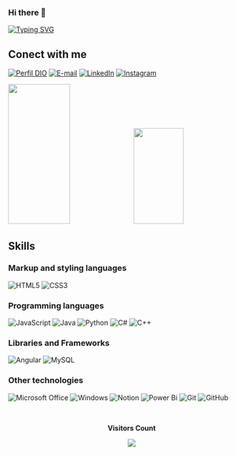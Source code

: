 ### Hi there 👋

<!--
**Nathy10Carvalh0/Nathy10Carvalh0** is a ✨ _special_ ✨ repository because its `README.md` (this file) appears on your GitHub profile.

Here are some ideas to get you started:

- 🔭 I’m currently working on ...
- 🌱 I’m currently learning ...
- 👯 I’m looking to collaborate on ...
- 🤔 I’m looking for help with ...
- 💬 Ask me about ...
- 📫 How to reach me: ...
- 😄 Pronouns: ...
- ⚡ Fun fact: ...
-->


[![Typing SVG](https://readme-typing-svg.herokuapp.com/?color=ff91a4&size=35&center=true&vCenter=true&width=1000&lines=HELLO,+My+name+is+Nathalia+Carvalho;I'm+21+years+old;I'm+from+Brazil;I+Graduated+systems+Development;Be+Welcome!+:%29)](https://git.io/typing-svg)
 
## Conect with me
[![Perfil DIO](https://img.shields.io/badge/-Meu%20Perfil%20na%20DIO-ff91a4?style=for-the-badge)](https://www.dio.me/users/nathy10carvalho)
[![E-mail](https://img.shields.io/badge/-Email-000?style=for-the-badge&logo=gmail&logoColor=ff91a4)](mailto:nathy10carvalho@gmail.com)
[![LinkedIn](https://img.shields.io/badge/-LinkedIn-000?style=for-the-badge&logo=linkedin&logoColor=ff91a4)](https://www.linkedin.com/in/nathalia-carvalho-de-araujo-3822541b9/)
[![Instagram](https://img.shields.io/badge/Instagram-000?style=for-the-badge&logo=instagram&logoColor=ff91a4)](https://www.instagram.com/Nathy10Carvalh0/)


<div align>  
<img width="50%" height="285px" src="https://github-readme-stats-git-masterrstaa-rickstaa.vercel.app/api/top-langs/?username=Nathy10carvalh0&theme=transparent&bg_color=000&border_color=ff91a4&show_icons=true&icon_color=ff91a4&title_color=ff91a4&text_color=F5DADF" />
 
 <img width="45%" height="195px"  src="https://github-readme-stats.vercel.app/api?username=Nathy10carvalh0&theme=transparent&bg_color=000&border_color=ff91a4&show_icons=true&icon_color=ff91a4&title_color=ff91a4&text_color=F5DADF" />
  
</div>


<!-- fonte para os bagdes: https://dev.to/envoy_/150-badges-for-github-pnk#social -->

  ## Skills  
### Markup and styling languages
![HTML5](https://img.shields.io/badge/HTML5-000?style=for-the-badge&logo=html5&logoColor=ff91a4)
![CSS3](https://img.shields.io/badge/CSS3-000?style=for-the-badge&logo=css3&logoColor=ff91a4)
### Programming languages
![JavaScript](https://img.shields.io/badge/JavaScript-000?style=for-the-badge&logo=javascript&logoColor=ff91a4)
![Java](https://img.shields.io/badge/java-000.svg?style=for-the-badge&logo=openjdk&logoColor=ff91a4)
![Python](https://img.shields.io/badge/Python-000?style=for-the-badge&logo=python&logoColor=ff91a4)
![C#](https://img.shields.io/badge/C%23-000?style=for-the-badge&logo=c-sharp&logoColor=ff91a4)
![C++](https://img.shields.io/badge/c++-000.svg?style=for-the-badge&logo=c%2B%2B&logoColor=ff91a4)
### Libraries and Frameworks
![Angular](https://img.shields.io/badge/Angular-000?style=for-the-badge&logo=angular&logoColor=ff91a4)
![MySQL](https://img.shields.io/badge/mysql-000.svg?style=for-the-badge&logo=mysql&logoColor=ff91a4)

### Other technologies
![Microsoft Office](https://img.shields.io/badge/Microsoft_Office-000?style=for-the-badge&logo=microsoft-office&logoColor=ff91a4)
![Windows](https://img.shields.io/badge/Windows-000?style=for-the-badge&logo=windows&logoColor=ff91a4)
![Notion](https://img.shields.io/badge/Notion-000.svg?style=for-the-badge&logo=notion&logoColor=ff91a4)
![Power Bi](https://img.shields.io/badge/power_bi-000?style=for-the-badge&logo=powerbi&logoColor=ff91a4)
![Git](https://img.shields.io/badge/git-000.svg?style=for-the-badge&logo=git&logoColor=ff91a4)
![GitHub](https://img.shields.io/badge/github-000.svg?style=for-the-badge&logo=github&logoColor=ff91a4)    


<div align="center">

<br><p align="centre"><b>Visitors Count</b></p>  
<p align="center"><img align="center" src="https://profile-counter.glitch.me/{Nathy10Carvalh0}/count.svg"/></p> 
<br>
</div>

